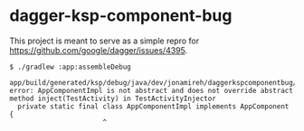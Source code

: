 # dagger-ksp-component-bug
This project is meant to serve as a simple repro for https://github.com/google/dagger/issues/4395.

```
$ ./gradlew :app:assembleDebug

app/build/generated/ksp/debug/java/dev/jonamireh/daggerkspcomponentbug/wiring/DaggerAppComponent.java:37: error: AppComponentImpl is not abstract and does not override abstract method inject(TestActivity) in TestActivityInjector
  private static final class AppComponentImpl implements AppComponent {
                       ^
```
